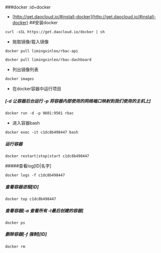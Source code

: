 ###docker :id=docker

- [http://get.daocloud.io/#install-docker](http://get.daocloud.io/#install-docker)
##安装docker

```
curl -sSL https://get.daocloud.io/docker | sh
````
- 拖取镜像/载入镜像
```
docker pull limingxinleo/rbac-api

docker pull limingxinleo/rbac-dashboard
```
- 列出镜像列表
```
docker images
```
- 在docker容器中运行项目
##### [-d 让容器后台运行 -p 将容器内部使用的网络端口映射到我们使用的主机上]
```
docker run -d -p 9601:9501 rbac
```
-  进入容器bash
```
docker exec -it c1dc8b498447 bash
```
##### 运行容器
```
docker restart|stop|start c1dc8b498447
```
#####查看log[ID|名字]
```
docker logs -f c1dc8b498447
```
##### 查看容器进程[ID]
```
docker top c1dc8b498447
```
##### 查看容器[-a 查看所有 -l最后创建的容器]
```
docker ps 
```
##### 删除容器[-f 强制][ID]
```
docker rm 
```
